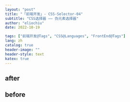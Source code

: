 ```yaml
---
layout: "post"
title: "「前端开发」- CSS-Selector-04"
subtitle: "CSS选择器 —— 伪元素选择器"
author: "eliochiu"
date: 2022-10-19

tags: ["前端开发@Tags", "CSS@Languages", "FrontEnd@Tags"]
lang: zh
catalog: true
header-image: ""
header-style: text
katex: true
---
```





## after



## before



